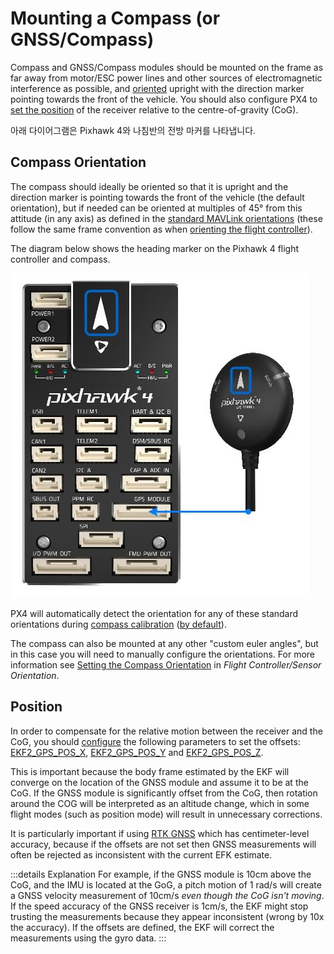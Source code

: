 # Mounting a Compass (or GNSS/Compass)

Compass and GNSS/Compass modules should be mounted on the frame as far away from motor/ESC power lines and other sources of electromagnetic interference as possible, and [oriented](#compass-orientation) upright with the direction marker pointing towards the front of the vehicle.
You should also configure PX4 to [set the position](#position) of the receiver relative to the centre-of-gravity (CoG).

아래 다이어그램은 Pixhawk 4와 나침반의 전방 마커를 나타냅니다.

## Compass Orientation

The compass should ideally be oriented so that it is upright and the direction marker is pointing towards the front of the vehicle (the default orientation), but if needed can be oriented at multiples of 45° from this attitude (in any axis) as defined in the [standard MAVLink orientations](https://mavlink.io/en/messages/common.html#MAV_SENSOR_ORIENTATION) (these follow the same frame convention as when [orienting the flight controller](../config/flight_controller_orientation.md#calculating-orientation)).

The diagram below shows the heading marker on the Pixhawk 4 flight controller and compass.

![Connect compass/GPS to Pixhawk 4](../../assets/flight_controller/pixhawk4/pixhawk4_compass_gps.jpg)

PX4 will automatically detect the orientation for any of these standard orientations during [compass calibration](../config/compass.md) ([by default](../advanced_config/parameter_reference.md#SENS_MAG_AUTOROT)).

The compass can also be mounted at any other "custom euler angles", but in this case you will need to manually configure the orientations.
For more information see [Setting the Compass Orientation](../config/flight_controller_orientation.md#setting-the-compass-orientation) in _Flight Controller/Sensor Orientation_.

## Position

In order to compensate for the relative motion between the receiver and the CoG, you should [configure](../advanced_config/parameters.md) the following parameters to set the offsets: [EKF2_GPS_POS_X](../advanced_config/parameter_reference.md#EKF2_GPS_POS_X), [EKF2_GPS_POS_Y](../advanced_config/parameter_reference.md#EKF2_GPS_POS_Y) and [EKF2_GPS_POS_Z](../advanced_config/parameter_reference.md#EKF2_GPS_POS_Z).

This is important because the body frame estimated by the EKF will converge on the location of the GNSS module and assume it to be at the CoG. If the GNSS module is significantly offset from the CoG, then rotation around the COG will be interpreted as an altitude change, which in some flight modes (such as position mode) will result in unnecessary corrections.

It is particularly important if using [RTK GNSS](../advanced/rtk_gps.md) which has centimeter-level accuracy, because if the offsets are not set then GNSS measurements will often be rejected as inconsistent with the current EFK estimate.

:::details
Explanation
For example, if the GNSS module is 10cm above the CoG, and the IMU is located at the GoG, a pitch motion of 1 rad/s will create a GNSS velocity measurement of 10cm/s _even though the CoG isn't moving_.
If the speed accuracy of the GNSS receiver is 1cm/s, the EKF might stop trusting the measurements because they appear inconsistent (wrong by 10x the accuracy).
If the offsets are defined, the EKF will correct the measurements using the gyro data.
:::
